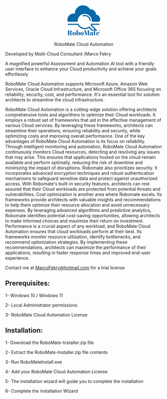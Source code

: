 <p align="center">
  <img src="./RoboMate-Logo.png" alt="Demo Image" />
</p>

<p align="center">
RoboMate Cloud Automation                  
</p>

Developed by Multi-Cloud Consultant /Marco Fekry


A magnified powerful Assessment and Automation AI tool with a friendly user interface to enhance your Cloud productivity and achieve your goals effortlessly


RoboMate Cloud Automation supports Microsoft Azure, Amazon Web Services, Oracle Cloud Infrastructure, and Microsoft Office 365  focusing on reliability, security, cost, and performance. It's an essential tool for solution architects to streamline the cloud infrastructure.


RoboMate Cloud Automation is a cutting-edge solution offering architects comprehensive tools and algorithms to optimize their Cloud workloads. It employs a robust set of frameworks that aid in  the effective management of various Cloud services. By leveraging these frameworks, architects can streamline their operations, ensuring reliability and security, while optimizing costs and improving overall performance. One of the key advantages of RoboMate Cloud Automation is its focus on reliability. Through intelligent monitoring and automation, RoboMate Cloud Automation continuously monitors Cloud resources, detecting and resolving any issues that may arise. This ensures that applications hosted on the cloud remain available and perform optimally, reducing the risk of downtime and minimizing the impact of disruptions. Robomate also prioritizes security. It incorporates advanced encryption techniques and robust authentication mechanisms to safeguard sensitive data and protect against unauthorized access. With Robomate's built-in security features, architects can rest assured that their Cloud workloads are protected from potential threats and vulnerabilities. Cost optimization is another area where Robomate excels. Its frameworks provide architects with valuable insights and recommendations to help them optimize their resource allocation and avoid unnecessary expenses. By leveraging advanced algorithms and predictive analytics, Robomate identifies potential cost-saving opportunities, allowing architects to make informed choices and maximize their return on investment. Performance is a crucial aspect of any workload, and RoboMate Cloud Automation ensures that cloud workloads perform at their best. Its frameworks monitor resource utilization, identify bottlenecks, and recommend optimization strategies. By implementing these recommendations, architects can maximize the performance of their applications, resulting in faster response times and improved end-user experience.


Contact me at MarcoFekry@hotmail.com for a trial license

Prerequisites:
--------------
1- Windows 10 / Windows 11

2- Local Administrator permissions

3- RoboMate Cloud Automation License

Installation:
------------
1- Download the RoboMate-Installer.zip file

2- Extract the RoboMate-Installer.zip file contents

3- Run RoboMateInstall.exe

4- Add your RoboMate Cloud Automation License

5- The installation wizard will guide you to complete the installation

6- Complete the installation Wizard
